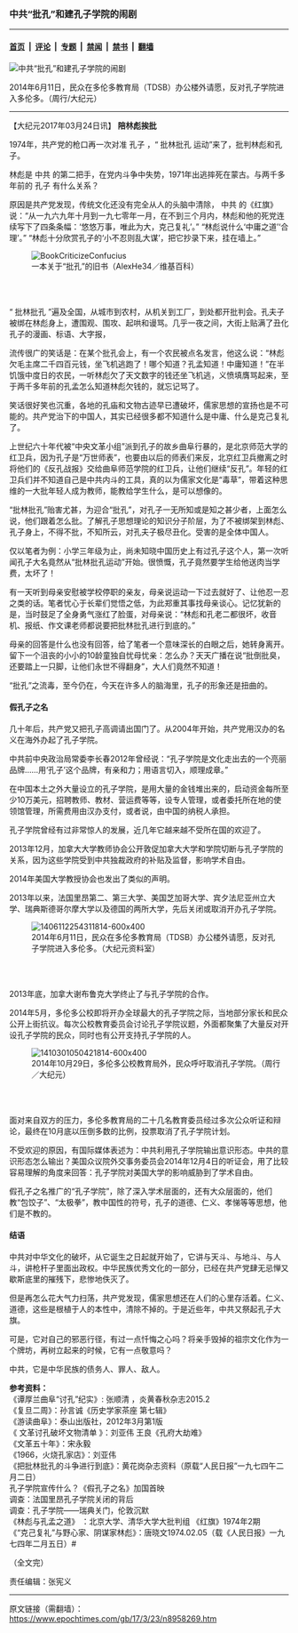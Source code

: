 ### 中共“批孔”和建孔子学院的闹剧

---

#### [首页](../../../..?n8958269) &nbsp;|&nbsp; [评论](../../../../../epoch-comment?n8958269) &nbsp;|&nbsp; [专题](../../../../../epoch-special?n8958269) &nbsp;|&nbsp; [禁闻](../../../../../epoch-news?n8958269) &nbsp;|&nbsp; [禁书](../../../../../books?n8958269) &nbsp;|&nbsp; [翻墙](https://github.com/gfw-breaker/nogfw/blob/master/README.md?n8958269)


<div><img alt="中共“批孔”和建孔子学院的闹剧" class="attachment-djy_600_400 size-djy_600_400 wp-post-image" src="https://i.epochtimes.com/assets/uploads/2017/03/1406112254431814-600x400.jpg"/>
<div class="caption">
 <p>
  2014年6月11日，民众在多伦多教育局（TDSB）办公楼外请愿，反对孔子学院进入多伦多。（周行/大纪元）
 </p>
</div></div><hr/><div class="post_content" id="artbody" itemprop="articleBody">
 <!-- article content begin -->
 <p>
  【大纪元2017年03月24日讯】
  <strong>
   陪林彪挨批
  </strong>
 </p>
 <p>
  1974年，共产党的枪口再一次对准
  <ok href="https://www.epochtimes.com/gb/tag/%E5%AD%94%E5%AD%90.html">
   孔子
  </ok>
  ，“
  <ok href="https://www.epochtimes.com/gb/tag/%E6%89%B9%E6%9E%97%E6%89%B9%E5%AD%94.html">
   批林批孔
  </ok>
  运动”来了，批判林彪和孔子。
 </p>
 <p>
  林彪是
  <ok href="https://www.epochtimes.com/gb/tag/%E4%B8%AD%E5%85%B1.html">
   中共
  </ok>
  的第二把手，在党内斗争中失势，1971年出逃摔死在蒙古。与两千多年前的
  <ok href="https://www.epochtimes.com/gb/tag/%E5%AD%94%E5%AD%90.html">
   孔子
  </ok>
  有什么关系？
 </p>
 <p>
  原因是共产党发现，传统文化还没有完全从人的头脑中清除，
  <ok href="https://www.epochtimes.com/gb/tag/%E4%B8%AD%E5%85%B1.html">
   中共
  </ok>
  的《红旗》说：“从一九六九年十月到一九七零年一月，在不到三个月内，林彪和他的死党连续写下了四条条幅：‘悠悠万事，唯此为大，克己复礼’。” “林彪说什么‘中庸之道’‘合理’。” “林彪十分欣赏孔子的‘小不忍则乱大谋’，把它抄录下来，挂在墙上。”
 </p>
 <figure aria-describedby="caption-attachment-8959478" class="wp-caption aligncenter" id="attachment_8959478" style="width: 300px">
  <ok href="https://i.epochtimes.com/assets/uploads/2017/03/BookCriticizeConfucius.jpg" target="_blank">
   <img alt="BookCriticizeConfucius" class="wp-image-8959478 size-small" src="https://i.epochtimes.com/assets/uploads/2017/03/BookCriticizeConfucius-300x421.jpg"/>
  </ok>
  <br/><figcaption class="wp-caption-text" id="caption-attachment-8959478">
   一本关于“批孔”的旧书（AlexHe34／维基百科）
  </figcaption><br/>
 </figure><br/>
 <p>
  “
  <ok href="https://www.epochtimes.com/gb/tag/%E6%89%B9%E6%9E%97%E6%89%B9%E5%AD%94.html">
   批林批孔
  </ok>
  ”遍及全国，从城市到农村，从机关到工厂，到处都开批判会。孔夫子被绑在林彪身上，遭围观、围攻、起哄和谩骂。几乎一夜之间，大街上贴满了丑化孔子的漫画、标语、大字报，
 </p>
 <p>
  流传很广的笑话是：在某个批孔会上，有一个农民被点名发言，他这么说：“林彪欠毛主席二千四百元钱，坐飞机逃跑了！哪个知道？孔孟知道！中庸知道！”在半饥饿中度日的农民，一听林彪欠了天文数字的钱还坐飞机逃，义愤填膺骂起来，至于两千多年前的孔孟怎么知道林彪欠钱的，就忘记骂了。
 </p>
 <p>
  笑话很好笑也沉重，各地的孔庙和文物古迹早已遭破坏，儒家思想的宣扬也是不可能的。共产党治下的中国人，其实已经很多都不知道什么是中庸、什么是克己复礼了。
 </p>
 <p>
  上世纪六十年代被“中央文革小组”派到孔子的故乡曲阜行暴的，是北京师范大学的红卫兵，因为孔子是“万世师表”，也要由以后的师表们来反，北京红卫兵撤离之时将他们的《反孔战报》交给曲阜师范学院的红卫兵，让他们继续“反孔”。年轻的红卫兵们并不知道自己是中共内斗的工具，真的以为儒家文化是“毒草”，带着这种思维的一大批年轻人成为教师，能教给学生什么，是可以想像的。
 </p>
 <p>
  “批林批孔”贻害尤甚，为迎合“批孔”，对孔子一无所知或是知之甚少者，上面怎么说，他们跟着怎么批。了解孔子思想理论的知识分子阶层，为了不被绑架到林彪、孔子身上，不得不批，不知所云，对孔夫子极尽丑化。受害的是全体中国人。
 </p>
 <p>
  仅以笔者为例：小学三年级为止，尚未知晓中国历史上有过孔子这个人，第一次听闻孔子大名竟然从“批林批孔运动”开始。很愤慨，孔子竟然要学生给他送肉当学费，太坏了！
 </p>
 <p>
  有一天听到母亲安慰被学校停职的亲友，母亲说运动一下过去就好了、让他忍一忍之类的话。笔者忧心于长辈们觉悟之低，为此郑重其事找母亲谈心。记忆犹新的是，当时鼓足了全身勇气涨红了脸蛋，对母亲说：“林彪和孔老二都很坏，收音机、报纸、作文课老师都说要把批林批孔进行到底的。”
 </p>
 <p>
  母亲的回答是什么也没有回答，给了笔者一个意味深长的白眼之后，她转身离开。留下一个沮丧的小小的10龄童独自忧母忧亲：怎么办？天天广播在说“批倒批臭，还要踏上一只脚，让他们永世不得翻身”，大人们竟然不知道！
 </p>
 <p>
  “批孔”之流毒，至今仍在，今天在许多人的脑海里，孔子的形象还是扭曲的。
 </p>
 <h4>
  假孔子之名
 </h4>
 <p>
  几十年后，共产党又把孔子高调请出国门了。从2004年开始，共产党用汉办的名义在海外办起了孔子学院。
 </p>
 <p>
  中共前中央政治局常委李长春2012年曾经说：“孔子学院是文化走出去的一个亮丽品牌……用‘孔子’这个品牌，有亲和力；用语言切入，顺理成章。”
 </p>
 <p>
  在中国本土之外大量设立的孔子学院，是用大量的金钱堆出来的，启动资金每所至少10万美元，招聘教师、教材、营运费等等，设专人管理，或者委托所在地的使领馆管理，所需费用由汉办支付，或者说，由中国的纳税人承担。
 </p>
 <p>
  孔子学院曾经有过非常惊人的发展，近几年它越来越不受所在国的欢迎了。
 </p>
 <p>
  2013年12月，加拿大大学教师协会公开敦促加拿大大学和学院切断与孔子学院的关系，因为这些学院受到中共独裁政府的补贴及监督，影响学术自由。
 </p>
 <p>
  2014年美国大学教授协会也发出了类似的声明。
 </p>
 <p>
  2013年以来，法国里昂第二、第三大学、美国芝加哥大学、宾夕法尼亚州立大学、瑞典斯德哥尔摩大学以及德国的两所大学，先后关闭或取消开办孔子学院。
 </p>
 <figure aria-describedby="caption-attachment-8959483" class="wp-caption aligncenter" id="attachment_8959483" style="width: 450px">
  <ok href="https://i.epochtimes.com/assets/uploads/2017/03/1406112254311814-600x400.jpg" target="_blank">
   <img alt="1406112254311814-600x400" class="wp-image-8959483 size-medium" src="https://i.epochtimes.com/assets/uploads/2017/03/1406112254311814-600x400-450x300.jpg"/>
  </ok>
  <br/><figcaption class="wp-caption-text" id="caption-attachment-8959483">
   2014年6月11日，民众在多伦多教育局（TDSB）办公楼外请愿，反对孔子学院进入多伦多。（大纪元资料室）
  </figcaption><br/>
 </figure><br/>
 <p>
  2013年底，加拿大谢布鲁克大学终止了与孔子学院的合作。
 </p>
 <p>
  2014年5月，多伦多公校即将开办全球最大的孔子学院之际，当地部分家长和民众公开上街抗议。每次公校教育委员会讨论孔子学院议题，外面都聚集了大量反对开设孔子学院的民众，同时也有公开支持孔子学院的人。
 </p>
 <figure aria-describedby="caption-attachment-8959489" class="wp-caption aligncenter" id="attachment_8959489" style="width: 450px">
  <ok href="https://i.epochtimes.com/assets/uploads/2017/03/1410301050421814-600x400.jpg" target="_blank">
   <img alt="1410301050421814-600x400" class="wp-image-8959489 size-medium" src="https://i.epochtimes.com/assets/uploads/2017/03/1410301050421814-600x400-450x300.jpg"/>
  </ok>
  <br/><figcaption class="wp-caption-text" id="caption-attachment-8959489">
   2014年10月29日，多伦多公校教育局外，民众呼吁取消孔子学院。（周行／大纪元）
  </figcaption><br/>
 </figure><br/>
 <p>
  面对来自双方的压力，多伦多教育局的二十几名教育委员经过多次公众听证和辩论，最终在10月底以压倒多数的比例，投票取消了孔子学院计划。
 </p>
 <p>
  不受欢迎的原因，有国际媒体表述为：中共利用孔子学院输出意识形态。中共的意识形态怎么输出？美国众议院外交事务委员会2014年12月4日的听证会，用了比较容易理解的角度来回答：孔子学院对美国大学的影响威胁到了学术自由。
 </p>
 <p>
  假孔子之名推广的“孔子学院”，除了深入学术层面的，还有大众层面的，他们教“包饺子”、“太极拳”，教中国性的符号，孔子的道德、仁义、孝悌等等思想，他们是不教的。
 </p>
 <h4>
  结语
 </h4>
 <p>
  中共对中华文化的破坏，从它诞生之日起就开始了，它讲与天斗、与地斗、与人斗，讲枪杆子里面出政权。中华民族优秀文化的一部分，已经在共产党肆无忌惮又歇斯底里的摧残下，悲惨地佚灭了。
 </p>
 <p>
  但是再怎么花大气力扫荡，共产党发现，儒家思想还在人们的心里存活着。仁义、道德，这些是根植于人的本性中，清除不掉的。于是近些年，中共又祭起孔子大旗。
 </p>
 <p>
  可是，它对自己的邪恶行径，有过一点忏悔之心吗？将亲手毁掉的祖宗文化作为一个牌坊，再树立起来的时候，它有一点敬意吗？
 </p>
 <p>
  中共，它是中华民族的债务人、罪人、敌人。
 </p>
 <p>
  <strong>
   参考资料：
  </strong>
  <br/>
  《谭厚兰曲阜“讨孔”纪实》: 张顺清 ，炎黄春秋杂志2015.2
  <br/>
  《复旦二周》：孙言诚《历史学家茶座 第七辑》
  <br/>
  《游读曲阜》：泰山出版社，2012年3月第1版
  <br/>
  《 文革讨孔破坏文物清单 》：刘亚伟 王良《孔府大劫难》
  <br/>
  《文革五十年》：宋永毅
  <br/>
  《1966，火烧孔家店》：刘亚伟
  <br/>
  《把批林批孔的斗争进行到底》：黄花岗杂志资料（原载“人民日报”一九七四午二月二日）
  <br/>
  <ok href="https://www.epochtimes.com/gb/17/2/9/n8793349.htm">
   孔子学院宣传什么？《假孔子之名》加国首映
  </ok>
  <br/>
  <ok href="http://www.bbc.com/zhongwen/trad/china/2015/01/150126_congfuciousinstitute_france">
   调查：法国里昂孔子学院关闭的背后
  </ok>
  <br/>
  <ok href="http://www.bbc.com/zhongwen/trad/world/2015/01/150114_ana_confucious_institutes">
   调查：孔子学院——瑞典关门，伦敦沉默
  </ok>
  <br/>
  《林彪与孔孟之道》 ：北京大学、清华大学大批判组 《红旗》1974年2期
  <br/>
  《“克己复礼”与野心家、阴谋家林彪》：唐晓文1974.02.05（载《人民日报》一九七四年二月五日）#
 </p>
 <p>
  （全文完）
 </p>
 <p>
  责任编辑：张宪义
 </p>
 <!-- article content end -->
 <div id="below_article_ad">
 </div>
</div>


---

原文链接（需翻墙）：https://www.epochtimes.com/gb/17/3/23/n8958269.htm